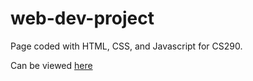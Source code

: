 # web-dev-project
 
Page coded with HTML, CSS, and Javascript for CS290.

Can be viewed <a href="https://tealglow.github.io/web-290-dev-project/">here</a>
